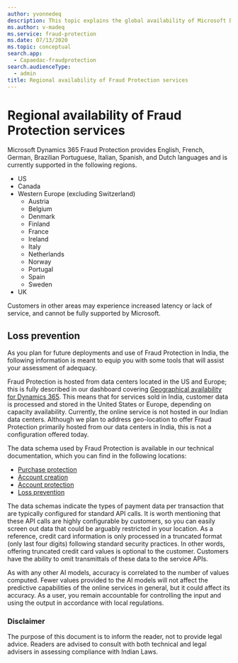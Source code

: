 ```yaml
---
author: yvonnedeq
description: This topic explains the global availability of Microsoft Dynamics 365 Fraud Protection.
ms.author: v-madeq
ms.service: fraud-protection
ms.date: 07/13/2020
ms.topic: conceptual
search.app: 
  - Capaedac-fraudprotection
search.audienceType:
  - admin
title: Regional availability of Fraud Protection services
---
```


# Regional availability of Fraud Protection services

Microsoft Dynamics 365 Fraud Protection provides English, French, German, Brazilian Portuguese, Italian, Spanish, and Dutch languages and is currently supported in the following regions. 
- US 
- Canada
- Western Europe (excluding Switzerland) 
    - Austria 
    - Belgium 
    - Denmark 
    - Finland 
    - France
    - Ireland 
    - Italy 
    - Netherlands 
    - Norway 
    - Portugal 
    - Spain 
    - Sweden 
- UK 

Customers in other areas may experience increased latency or lack of service, and cannot be fully supported by Microsoft. 

## Loss prevention

As you plan for future deployments and use of Fraud Protection in India, the following information is meant to equip you with some tools that will assist your assessment of adequacy.  
 
Fraud Protection is hosted from data centers located in the US and Europe; this is fully described in our dashboard covering [Geographical availability for Dynamics 365](https://dynamics.microsoft.com/geographic-availability/). This means that for services sold in India, customer data is processed and stored in the United States or Europe, depending on capacity availability. Currently, the online service is not hosted in our Indian data centers. Although we plan to address geo-location to offer Fraud Protection primarily hosted from our data centers in India, this is not a configuration offered today. 
 
The data schema used by Fraud Protection is available in our technical documentation, which you can find in the following locations:
 
- [Purchase protection](https://docs.microsoft.com/dynamics365/fraud-protection/schema-int) 
- [Account creation](https://docs.microsoft.com/dynamics365/fraud-protection/labels-schema) 
- [Account protection](https://docs.microsoft.com/dynamics365/fraud-protection/new-ap-schema)
- [Loss prevention](https://docs.microsoft.com/dynamics365/fraud-protection/view-loss-prevent-schemas#transactions) 
 
The data schemas indicate the types of payment data per transaction that are typically configured for standard API calls. It is worth mentioning that these API calls are highly configurable by customers, so you can easily screen out data that could be arguably restricted in your location. As a reference, credit card information is only processed in a truncated format (only last four digits) following standard security practices. In other words, offering truncated credit card values is optional to the customer. Customers have the ability to omit transmittals of these data to the service APIs. 
 
As with any other AI models, accuracy is correlated to the number of values computed. Fewer values provided to the AI models will not affect the predictive capabilities of the online services in general, but it could affect its accuracy. As a user, you remain accountable for controlling the input and using the output in accordance with local regulations. 
  
### Disclaimer
The purpose of this document is to inform the reader, not to provide legal advice. Readers are advised to consult with both technical and legal advisers in assessing compliance with Indian Laws.

